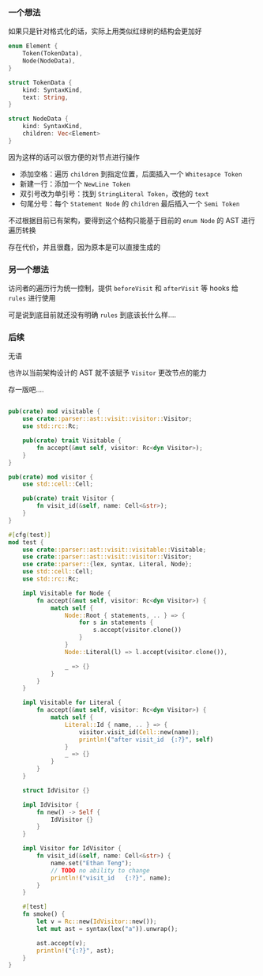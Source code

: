 ### 一个想法

如果只是针对格式化的话，实际上用类似红绿树的结构会更加好

```rust
enum Element {
    Token(TokenData),
    Node(NodeData),
}

struct TokenData {
    kind: SyntaxKind,
    text: String,
}

struct NodeData {
    kind: SyntaxKind,
    children: Vec<Element>
}
```

因为这样的话可以很方便的对节点进行操作

- 添加空格：遍历 `children` 到指定位置，后面插入一个 `Whitesapce Token`
- 新建一行：添加一个 `NewLine Token`
- 双引号改为单引号：找到 `StringLiteral Token`，改他的 `text`
- 句尾分号：每个 `Statement Node` 的 `children` 最后插入一个 `Semi Token`

不过根据目前已有架构，要得到这个结构只能基于目前的 `enum Node` 的 AST 进行遍历转换

存在代价，并且很蠢，因为原本是可以直接生成的

### 另一个想法

访问者的遍历行为统一控制，提供 `beforeVisit` 和 `afterVisit` 等 hooks 给 `rules` 进行使用

可是说到底目前就还没有明确 `rules` 到底该长什么样....

### 后续

无语

也许以当前架构设计的 AST 就不该赋予 `Visitor` 更改节点的能力

存一版吧....

```rust

pub(crate) mod visitable {
    use crate::parser::ast::visit::visitor::Visitor;
    use std::rc::Rc;

    pub(crate) trait Visitable {
        fn accept(&mut self, visitor: Rc<dyn Visitor>);
    }
}

pub(crate) mod visitor {
    use std::cell::Cell;

    pub(crate) trait Visitor {
        fn visit_id(&self, name: Cell<&str>);
    }
}

#[cfg(test)]
mod test {
    use crate::parser::ast::visit::visitable::Visitable;
    use crate::parser::ast::visit::visitor::Visitor;
    use crate::parser::{lex, syntax, Literal, Node};
    use std::cell::Cell;
    use std::rc::Rc;

    impl Visitable for Node {
        fn accept(&mut self, visitor: Rc<dyn Visitor>) {
            match self {
                Node::Root { statements, .. } => {
                    for s in statements {
                        s.accept(visitor.clone())
                    }
                }
                Node::Literal(l) => l.accept(visitor.clone()),

                _ => {}
            }
        }
    }

    impl Visitable for Literal {
        fn accept(&mut self, visitor: Rc<dyn Visitor>) {
            match self {
                Literal::Id { name, .. } => {
                    visitor.visit_id(Cell::new(name));
                    println!("after visit_id  {:?}", self)
                }
                _ => {}
            }
        }
    }

    struct IdVisitor {}

    impl IdVisitor {
        fn new() -> Self {
            IdVisitor {}
        }
    }

    impl Visitor for IdVisitor {
        fn visit_id(&self, name: Cell<&str>) {
            name.set("Ethan Teng");
            // TODO no ability to change
            println!("visit_id   {:?}", name);
        }
    }

    #[test]
    fn smoke() {
        let v = Rc::new(IdVisitor::new());
        let mut ast = syntax(lex("a")).unwrap();

        ast.accept(v);
        println!("{:?}", ast);
    }
}
```